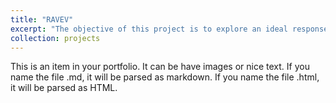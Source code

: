 ```yaml
---
title: "RAVEV"
excerpt: "The objective of this project is to explore an ideal response action of an autonomous vehicle towards rst response vehicles in emergency scenarios using vision, sound and other sensors.<br/><img src='/images/ravev.jpg'>"
collection: projects
---
```


This is an item in your portfolio. It can be have images or nice text. If you name the file .md, it will be parsed as markdown. If you name the file .html, it will be parsed as HTML. 
